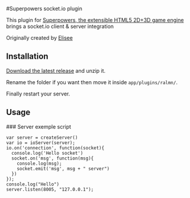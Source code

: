 #Superpowers socket.io plugin

This plugin for [Superpowers, the extensible HTML5 2D+3D game engine](http://sparklinlabs.com) brings a socket.io client & server integration

Originally created by [Elisee](http://twitter.com/elisee)


## Installation

[Download the latest release](https://github.com/ralmn/superpowers-socketio-plugin/releases) and unzip it.

Rename the folder if you want then move it inside `app/plugins/ralmn/`.

Finally restart your server.

## Usage

### Server exemple script
```
var server = createServer()
var io = ioServer(server);
io.on('connection', function(socket){
  console.log('Hello socket')
  socket.on('msg', function(msg){
    console.log(msg);
    socket.emit('msg', msg + " server")
  })
});
console.log("Hello")
server.listen(8005, "127.0.0.1");
```
